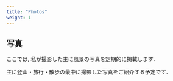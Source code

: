```yaml
---
title: "Photos"
weight: 1
---
```


## 写真

ここでは, 私が撮影した主に風景の写真を定期的に掲載します.

主に登山・旅行・散歩の最中に撮影した写真をご紹介する予定です.
